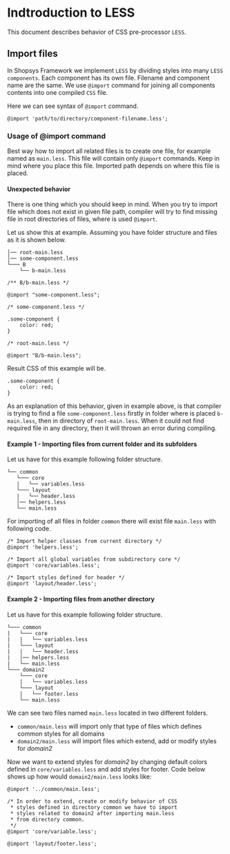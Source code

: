 # Indtroduction to LESS
This document describes behavior of CSS pre-processor `LESS`.

## Import files
In Shopsys Framework we implement `LESS` by dividing styles into many `LESS components`. Each component has its own file. Filename and component name are the same. We use `@import` command for joining all components contents into one compiled `CSS` file.

Here we can see syntax of `@import` command.
```less
@import 'path/to/directory/component-filename.less';
```

### Usage of @import command
Best way how to import all related files is to create one file, for example named as `main.less`. This file will contain only `@import` commands. Keep in mind where you place this file. Imported path depends on where this file is placed.

#### Unexpected behavior
There is one thing which you should keep in mind. When you try to import file which does not exist in given file path, compiler will try to find missing file in root directories of files, where is used `@import`.

Let us show this at example. Assuming you have folder structure and files as it is shown below.
```
│── root-main.less
│── some-component.less
└─── B
    └── b-main.less
```

```less
/** B/b-main.less */

@import "some-component.less";
```

```less
/* some-component.less */

.some-component {
    color: red;
}
```

```less
/* root-main.less */

@import "B/b-main.less";
```

Result CSS of this example will be.
```less
.some-component {
    color: red;
}
```
As an explanation of this behavior, given in example above, is that compiler is trying to find a file `some-component.less` firstly in folder where is placed `b-main.less`, then in directory of `root-main.less`. When it could not find required file in any directory, then it will thrown an error during compiling.

#### Example 1 - Importing files from current folder and its subfolders
Let us have for this example following folder structure.
```
└── common
   └─── core
   |   └── variables.less
   └─── layout
   |   └── header.less
   │── helpers.less
   └── main.less
```

For importing of all files in folder `common` there will exist file `main.less` with following code.
```less
/* Import helper classes from current directory */
@import 'helpers.less';

/* Import all global variables from subdirectory core */
@import 'core/variables.less';

/* Import styles defined for header */
@import 'layout/header.less';
```

#### Example 2 - Importing files from another directory
Let us have for this example following folder structure.
```
└─── common
|   └─── core
|   |   └── variables.less
|   └─── layout
|   |   └── header.less
|   │── helpers.less
|   └── main.less
└─── domain2
    └─── core
    |   └── variables.less
    └─── layout
    |   └── footer.less
    └── main.less
```
We can see two files named `main.less` located in two different folders.
- `common/main.less` will import only that type of files which defines common styles for all domains
- `domain2/main.less` will import files which extend, add or modify styles for *domain2*

Now we want to extend styles for *domain2* by changing default colors defined in `core/variables.less` and add styles for footer.
Code below shows up how would `domain2/main.less` looks like:
```less
@import '../common/main.less';

/* In order to extend, create or modify behavior of CSS
 * styles defined in directory common we have to import
 * styles related to domain2 after importing main.less
 * from directory common.
 */
@import 'core/variable.less';

@import 'layout/footer.less';
```

